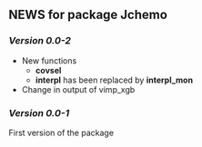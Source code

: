 ## NEWS for package **Jchemo**

### *Version 0.0-2*
- New functions
    - **covsel**
    - **interpl** has been replaced by **interpl_mon**
- Change in output of vimp_xgb

### *Version 0.0-1*

First version of the package
